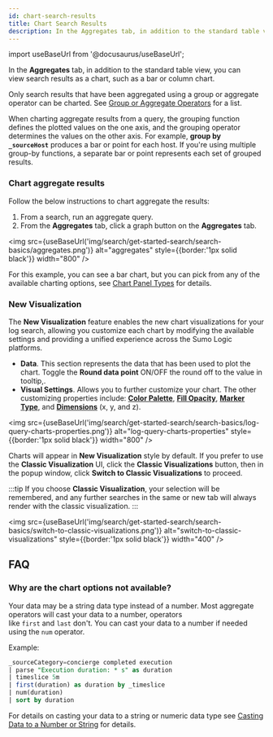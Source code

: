 ```yaml
---
id: chart-search-results
title: Chart Search Results
description: In the Aggregates tab, in addition to the standard table view, you can view search results as a chart, such as a bar or column chart.
---
```

import useBaseUrl from '@docusaurus/useBaseUrl';

In the **Aggregates** tab, in addition to the standard table view, you can view search results as a chart, such as a bar or column chart.

Only search results that have been aggregated using a group or aggregate operator can be charted. See [Group or Aggregate Operators](/docs/search/search-query-language/group-aggregate-operators) for a list. 

When charting aggregate results from a query, the grouping function defines the plotted values on the one axis, and the grouping operator determines the values on the other axis. For example, **group by `_sourceHost`** produces a bar or point for each host. If you're using
multiple group-by functions, a separate bar or point represents each set of grouped results.

### Chart aggregate results

Follow the below instructions to chart aggregate the results:

1. From a search, run an aggregate query.
1. From the **Aggregates** tab, click a graph button on the **Aggregates** tab.

<img src={useBaseUrl('img/search/get-started-search/search-basics/aggregates.png')} alt="aggregates" style={{border:'1px solid black'}} width="800" />

For this example, you can see a bar chart, but you can pick from any of the available charting options, see [Chart Panel Types](/docs/dashboards/panels) for details.

### New Visualization

The **New Visualization** feature enables the new chart visualizations for your log search, allowing you customize each chart by modifying the available settings and providing a unified experience across the Sumo Logic platforms.

* **Data**. This section represents the data that has been used to plot the chart. Toggle the **Round data point** ON/OFF the round off to the value in tooltip,.
* **Visual Settings**. Allows you to further customize your chart. The other customizing properties include: [**Color Palette**](/docs/dashboards/panels/modify-chart/#modifydisplay-settings), [**Fill Opacity**](/docs/dashboards/panels/modify-chart/#modifydisplay-settings), [**Marker Type**](/docs/dashboards/panels/modify-chart/#modifydisplay-settings), and [**Dimensions**](/docs/dashboards/panels/modify-chart/#modifychart-axes) (x, y, and z).

<img src={useBaseUrl('img/search/get-started-search/search-basics/log-query-charts-properties.png')} alt="log-query-charts-properties" style={{border:'1px solid black'}} width="800" />

Charts will appear in **New Visualization** style by default. If you prefer to use the **Classic Visualization** UI, click the **Classic Visualizations** button, then in the popup window, click **Switch to Classic Visualizations** to proceed.  

:::tip
If you choose **Classic Visualization**, your selection will be remembered, and any further searches in the same or new tab will always render with the classic visualization.
:::

<img src={useBaseUrl('img/search/get-started-search/search-basics/switch-to-classic-visualizations.png')} alt="switch-to-classic-visualizations" style={{border:'1px solid black'}} width="400" />

## FAQ

### Why are the chart options not available?

Your data may be a string data type instead of a number. Most aggregate operators will cast your data to a number, operators like `first` and `last` don't. You can cast your data to a number if needed using the `num` operator.

Example:

```sql
_sourceCategory=concierge completed execution
| parse "Execution duration: * s" as duration
| timeslice 5m
| first(duration) as duration by _timeslice
| num(duration)
| sort by duration
```

For details on casting your data to a string or numeric data type see [Casting Data to a Number or String](/docs/search/search-query-language/search-operators/manually-cast-data-string-number) for details.
